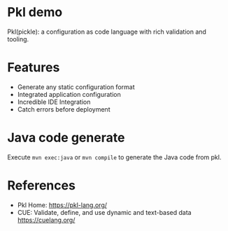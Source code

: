 Pkl demo
================

Pkl(pickle): a configuration as code language with rich validation and tooling.

# Features

* Generate any static configuration format
* Integrated application configuration
* Incredible IDE Integration
* Catch errors before deployment

# Java code generate

Execute `mvn exec:java` or `mvn compile` to generate the Java code from pkl.

# References

* Pkl Home: https://pkl-lang.org/
* CUE: Validate, define, and use dynamic and text-based data https://cuelang.org/
